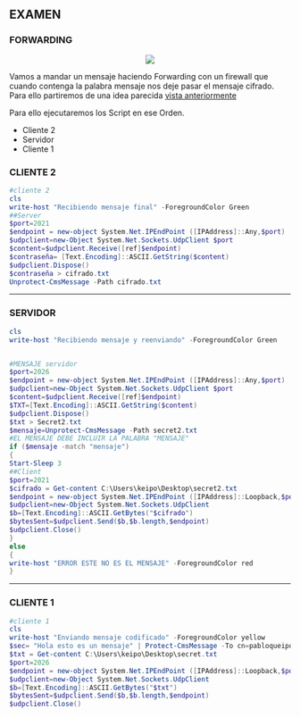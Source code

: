 ## EXAMEN
### FORWARDING

<p align="center">
<img src="https://media.giphy.com/media/MqHkqekNL811K/giphy.gif" />
</p>

Vamos a mandar un mensaje haciendo Forwarding con un firewall que cuando contenga la palabra mensaje nos deje pasar el mensaje cifrado.
Para ello partiremos de una idea parecida [vista anteriormente](https://github.com/PabloQueipo/SAD/blob/main/2021_01_22.md)


Para ello ejecutaremos los Script en ese Orden.

- Cliente 2
- Servidor
- Cliente 1

### CLIENTE 2

```powershell
#cliente 2
cls
write-host "Recibiendo mensaje final" -ForegroundColor Green
##Server
$port=2021
$endpoint = new-object System.Net.IPEndPoint ([IPAddress]::Any,$port)
$udpclient=new-Object System.Net.Sockets.UdpClient $port
$content=$udpclient.Receive([ref]$endpoint)
$contraseña= [Text.Encoding]::ASCII.GetString($content)
$udpclient.Dispose()
$contraseña > cifrado.txt
Unprotect-CmsMessage -Path cifrado.txt
```
---------------------------------

### SERVIDOR

```powershell
cls
write-host "Recibiendo mensaje y reenviando" -ForegroundColor Green


#MENSAJE servidor
$port=2026
$endpoint = new-object System.Net.IPEndPoint ([IPAddress]::Any,$port)
$udpclient=new-Object System.Net.Sockets.UdpClient $port
$content=$udpclient.Receive([ref]$endpoint)
$TXT=[Text.Encoding]::ASCII.GetString($content)
$udpclient.Dispose()
$txt > Secret2.txt
$mensaje=Unprotect-CmsMessage -Path secret2.txt
#EL MENSAJE DEBE INCLUIR LA PALABRA "MENSAJE"
if ($mensaje -match "mensaje")
{
Start-Sleep 3
##Client
$port=2021
$cifrado = Get-content C:\Users\keipo\Desktop\secret2.txt
$endpoint = new-object System.Net.IPEndPoint ([IPAddress]::Loopback,$port)
$udpclient=new-Object System.Net.Sockets.UdpClient
$b=[Text.Encoding]::ASCII.GetBytes("$cifrado")
$bytesSent=$udpclient.Send($b,$b.length,$endpoint)
$udpclient.Close()
}
else
{
write-host "ERROR ESTE NO ES EL MENSAJE" -ForegroundColor red
}
```
-----------------------

### CLIENTE 1

```powershell
#cliente 1
cls
write-host "Enviando mensaje codificado" -ForegroundColor yellow
$sec= "Hola esto es un mensaje" | Protect-CmsMessage -To cn=pabloqueipo -OutFile secret.txt
$txt = Get-content C:\Users\keipo\Desktop\secret.txt
$port=2026
$endpoint = new-object System.Net.IPEndPoint ([IPAddress]::Loopback,$port)
$udpclient=new-Object System.Net.Sockets.UdpClient
$b=[Text.Encoding]::ASCII.GetBytes("$txt")
$bytesSent=$udpclient.Send($b,$b.length,$endpoint)
$udpclient.Close()
```


